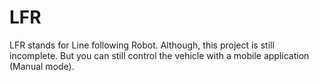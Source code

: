# LFR
LFR stands for Line following Robot. 
Although, this project is still incomplete. But you can still control the vehicle with a mobile application (Manual mode). 
